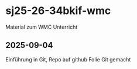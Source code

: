 # sj25-26-34bkif-wmc

Material zum WMC Unterricht

## 2025-09-04

Einführung in Git, Repo auf github
Folie Git gemacht
